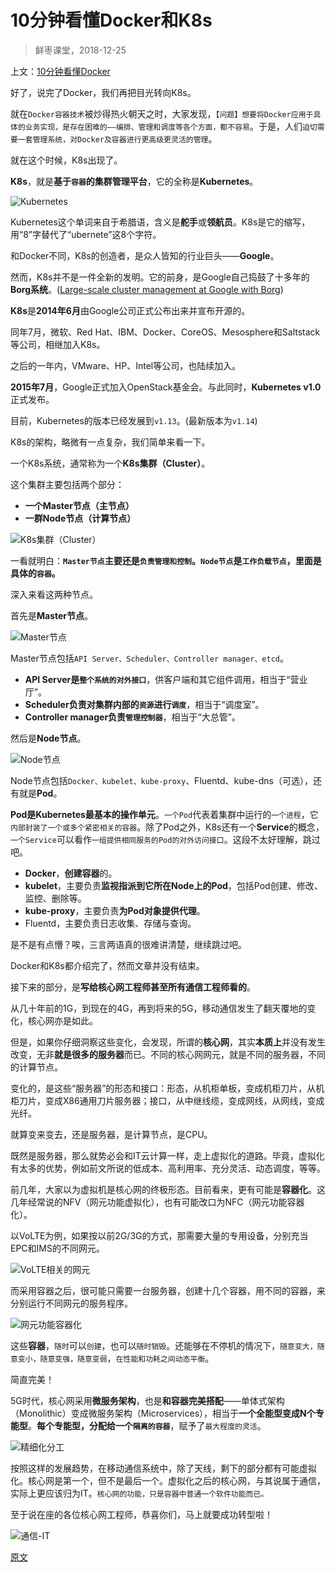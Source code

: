 

10分钟看懂Docker和K8s
================
> 鲜枣课堂，2018-12-25

上文：[10分钟看懂Docker](../Docker/1.10分钟看懂Docker和K8s.md)

好了，说完了Docker，我们再把目光转向K8s。

就在`Docker容器技术`被炒得热火朝天之时，大家发现，`【问题】想要将Docker应用于具体的业务实现，是存在困难的——编排、管理和调度等各个方面，都不容易`。于是，人们`迫切需要一套管理系统，对Docker及容器进行更高级更灵活的管理`。

就在这个时候，K8s出现了。

**K8s**，就是**基于`容器`的集群管理平台**，它的全称是**Kubernetes**。

![Kubernetes](imgs/1.1.Kubernetes.png "Kubernetes")

Kubernetes这个单词来自于希腊语，含义是**舵手**或**领航员**。K8s是它的缩写，用“8”字替代了“ubernete”这8个字符。

和Docker不同，K8s的创造者，是众人皆知的行业巨头——**Google**。

然而，K8s并不是一件全新的发明。它的前身，是Google自己捣鼓了十多年的**Borg系统**。([Large-scale cluster management at Google with Borg](https://research.google.com/pubs/archive/43438.pdf))

**K8s**是**2014年6月**由Google公司正式公布出来并宣布开源的。

同年7月，微软、Red Hat、IBM、Docker、CoreOS、Mesosphere和Saltstack等公司，相继加入K8s。

之后的一年内，VMware、HP、Intel等公司，也陆续加入。

**2015年7月**，Google正式加入OpenStack基金会。与此同时，**Kubernetes v1.0**正式发布。

目前，Kubernetes的版本已经发展到`v1.13`。(最新版本为`v1.14`)

K8s的架构，略微有一点复杂，我们简单来看一下。

一个K8s系统，通常称为一个**K8s集群（Cluster）**。

这个集群主要包括两个部分：
* **一个Master节点（主节点）**
* **一群Node节点（计算节点）**

![K8s集群（Cluster）](imgs/1.2.K8s集群.png "K8s集群（Cluster）")

一看就明白：**`Master节点`主要还是`负责管理和控制`。`Node节点`是`工作负载节点`，里面是具体的`容器`。**

深入来看这两种节点。

首先是**Master节点**。

![Master节点](imgs/1.3.Master节点.png "Master节点")

Master节点包括`API Server、Scheduler、Controller manager、etcd`。
* **API Server是`整个系统的对外接口`**，供客户端和其它组件调用，相当于“营业厅”。
* **Scheduler负责对集群内部的`资源`进行`调度`**，相当于“调度室”。
* **Controller manager负责`管理控制器`**，相当于“大总管”。

然后是**Node节点**。

![Node节点](imgs/1.4.Node节点.jpeg "Node节点")

Node节点包括`Docker、kubelet、kube-proxy`、Fluentd、kube-dns（可选），还有就是**Pod**。

**Pod是Kubernetes最基本的操作单元**。`一个Pod`代表着集群中运行的`一个进程`，它`内部封装了一个或多个紧密相关的容器`。除了Pod之外，K8s还有一个**Service**的概念，`一个Service`可以看作`一组提供相同服务的Pod的对外访问接口`。这段不太好理解，跳过吧。

* **Docker**，**创建容器**的。
* **kubelet**，主要负责**监视指派到它所在Node上的Pod**，包括Pod创建、修改、监控、删除等。
* **kube-proxy**，主要负责**为Pod对象提供代理**。
* Fluentd，主要负责日志收集、存储与查询。

是不是有点懵？唉，三言两语真的很难讲清楚，继续跳过吧。

Docker和K8s都介绍完了，然而文章并没有结束。


接下来的部分，是**写给核心网工程师甚至所有通信工程师看的**。

从几十年前的1G，到现在的4G，再到将来的5G，移动通信发生了翻天覆地的变化，核心网亦是如此。

但是，如果你仔细洞察这些变化，会发现，所谓的**核心网**，其实**本质上**并没有发生改变，无非**就是很多的服务器**而已。不同的核心网网元，就是不同的服务器，不同的计算节点。

变化的，是这些“服务器”的形态和接口：形态，从机柜单板，变成机柜刀片，从机柜刀片，变成X86通用刀片服务器；接口，从中继线缆，变成网线，从网线，变成光纤。

就算变来变去，还是服务器，是计算节点，是CPU。

既然是服务器，那么就势必会和IT云计算一样，走上虚拟化的道路。毕竟，虚拟化有太多的优势，例如前文所说的低成本、高利用率、充分灵活、动态调度，等等。

前几年，大家以为虚拟机是核心网的终极形态。目前看来，更有可能是**容器化**。这几年经常说的NFV（网元功能虚拟化），也有可能改口为NFC（网元功能容器化）。

以VoLTE为例，如果按以前2G/3G的方式，那需要大量的专用设备，分别充当EPC和IMS的不同网元。

![VoLTE相关的网元](imgs/1.5.VoLTE相关的网元.jpeg "VoLTE相关的网元")

而采用容器之后，很可能只需要一台服务器，创建十几个容器，用不同的容器，来分别运行不同网元的服务程序。

![网元功能容器化](imgs/1.6.网元功能容器化.png "网元功能容器化")

这些**容器**，`随时`可以`创建`，也可以`随时销毁`。还能够在不停机的情况下，`随意变大，随意变小，随意变强，随意变弱`，`在性能和功耗之间动态平衡`。

简直完美！

5G时代，核心网采用**微服务架构**，也是**和容器完美搭配**——单体式架构（Monolithic）变成微服务架构（Microservices），相当于**一个全能型变成N个专能型**。**每个专能型，分配给一个`隔离的容器`**，赋予了`最大程度的灵活`。

![精细化分工](imgs/1.7.精细化分工.jpeg "精细化分工")

按照这样的发展趋势，在移动通信系统中，除了天线，剩下的部分都有可能虚拟化。核心网是第一个，但不是最后一个。虚拟化之后的核心网，与其说属于通信，实际上更应该归为IT。`核心网的功能，只是容器中普通一个软件功能而已。`

至于说在座的各位核心网工程师，恭喜你们，马上就要成功转型啦！

![通信-IT](imgs/1.8.通信-IT.jpeg "通信-IT")


[原文](https://zhuanlan.zhihu.com/p/53260098)


